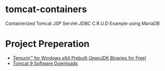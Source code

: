 # tomcat-containers
Containerized Tomcat JSP Servlet JDBC C.R.U.D Example using MariaDB

# Project Preperation

* [Temurin™ for Windows x64 Prebuilt OpenJDK Binaries for Free!](https://adoptium.net/)
* [Tomcat 9 Software Downloads](https://tomcat.apache.org/download-90.cgi)
